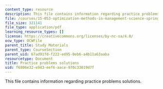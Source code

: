 ```yaml
---
content_type: resource
description: This file contains information regarding practice problems solutions.
file: /courses/15-053-optimization-methods-in-management-science-spring-2013/f6806e32e943eef6aace970c33019d7f_MIT15_053S13_pspracticesol.pdf
file_size: 321141
file_type: application/pdf
learning_resource_types: []
license: https://creativecommons.org/licenses/by-nc-sa/4.0/
ocw_type: OCWFile
parent_title: Study Materials
parent_type: CourseSection
parent_uid: 67ad91fd-f222-ed95-0eb6-a4b11a63aaba
resourcetype: Document
title: Practice problems solutions
uid: f6806e32-e943-eef6-aace-970c33019d7f
---
```

This file contains information regarding practice problems solutions.